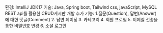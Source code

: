 환경: IntelliJ JDK17
기술: Java, Spring boot, Tailwind css, javaScript, MySQL
REST api를 활용한 CRUD게시판 개발
추가 기능: 1.질문(Question), 답변(Answer)에 대한 댓글(Comment)
          2. 답변 페이징 
          3. 카테고리 
          4. 회원 프로필
          5. 이메일 전송을 통한 비밀번호 변경
          6. 소셜 로그인 
